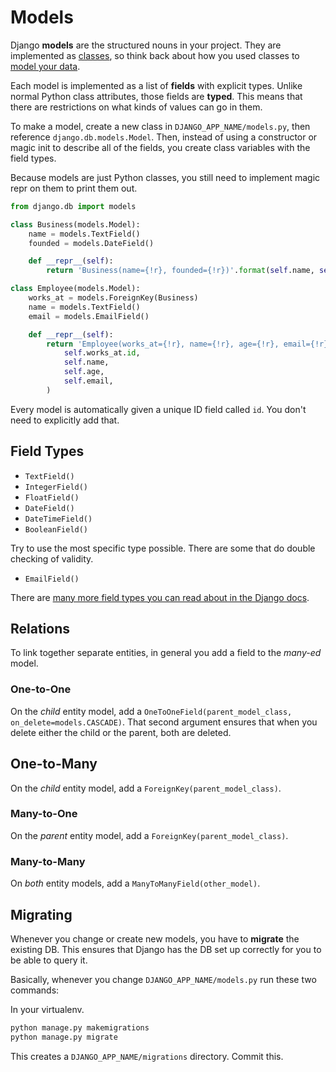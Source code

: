 # Models

Django **models** are the structured nouns in your project.
They are implemented as [classes](basicobjectsclasses.md), so think back about how you used classes to [model your data](classdesign.md).

Each model is implemented as a list of **fields** with explicit types.
Unlike normal Python class attributes, those fields are **typed**.
This means that there are restrictions on what kinds of values can go in them.

To make a model, create a new class in `DJANGO_APP_NAME/models.py`, then reference `django.db.models.Model`.
Then, instead of using a constructor or magic init to describe all of the fields, you create class variables with the field types.

Because models are just Python classes, you still need to implement magic repr on them to print them out.

```py
from django.db import models

class Business(models.Model):
    name = models.TextField()
    founded = models.DateField()

    def __repr__(self):
        return 'Business(name={!r}, founded={!r})'.format(self.name, self.founded)

class Employee(models.Model):
    works_at = models.ForeignKey(Business)
    name = models.TextField()
    email = models.EmailField()

    def __repr__(self):
        return 'Employee(works_at={!r}, name={!r}, age={!r}, email={!r})'.format(
            self.works_at.id,
            self.name,
            self.age,
            self.email,
        )
```

Every model is automatically given a unique ID field called `id`.
You don't need to explicitly add that.

## Field Types

* `TextField()`
* `IntegerField()`
* `FloatField()`
* `DateField()`
* `DateTimeField()`
* `BooleanField()`

Try to use the most specific type possible.
There are some that do double checking of validity.

* `EmailField()`

There are [many more field types you can read about in the Django docs](https://docs.djangoproject.com/en/1.9/ref/models/fields/#field-types).

## Relations

To link together separate entities, in general you add a field to the _many-ed_ model.

### One-to-One

On the _child_ entity model, add a `OneToOneField(parent_model_class, on_delete=models.CASCADE)`.
That second argument ensures that when you delete either the child or the parent, both are deleted.

## One-to-Many

On the _child_ entity model, add a `ForeignKey(parent_model_class)`.

### Many-to-One

On the _parent_ entity model, add a `ForeignKey(parent_model_class)`.

### Many-to-Many

On _both_ entity models, add a `ManyToManyField(other_model)`.

## Migrating

Whenever you change or create new models, you have to **migrate** the existing DB.
This ensures that Django has the DB set up correctly for you to be able to query it.

Basically, whenever you change `DJANGO_APP_NAME/models.py` run these two commands:

In your virtualenv.

```bash
python manage.py makemigrations
python manage.py migrate
```

This creates a `DJANGO_APP_NAME/migrations` directory.
Commit this.
